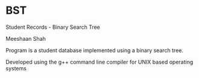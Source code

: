 # BST
Student Records - Binary Search Tree

Meeshaan Shah

Program is a student database implemented using a binary search tree.

Developed using the g++ command line compiler for UNIX based operating systems

